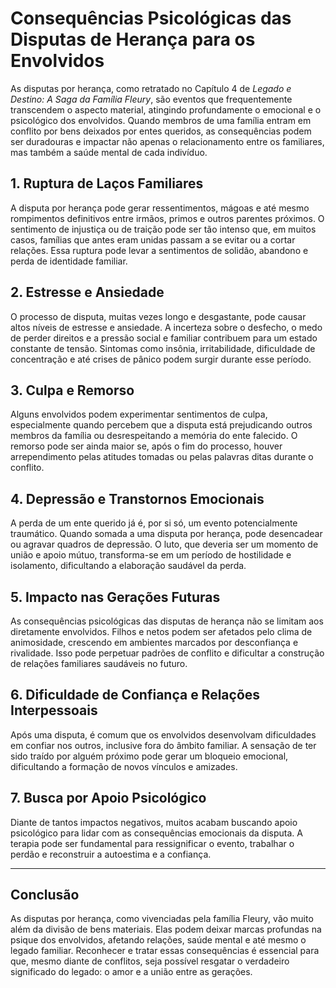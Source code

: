 # Consequências Psicológicas das Disputas de Herança para os Envolvidos

As disputas por herança, como retratado no Capítulo 4 de *Legado e Destino: A Saga da Família Fleury*, são eventos que frequentemente transcendem o aspecto material, atingindo profundamente o emocional e o psicológico dos envolvidos. Quando membros de uma família entram em conflito por bens deixados por entes queridos, as consequências podem ser duradouras e impactar não apenas o relacionamento entre os familiares, mas também a saúde mental de cada indivíduo.

## 1. **Ruptura de Laços Familiares**

A disputa por herança pode gerar ressentimentos, mágoas e até mesmo rompimentos definitivos entre irmãos, primos e outros parentes próximos. O sentimento de injustiça ou de traição pode ser tão intenso que, em muitos casos, famílias que antes eram unidas passam a se evitar ou a cortar relações. Essa ruptura pode levar a sentimentos de solidão, abandono e perda de identidade familiar.

## 2. **Estresse e Ansiedade**

O processo de disputa, muitas vezes longo e desgastante, pode causar altos níveis de estresse e ansiedade. A incerteza sobre o desfecho, o medo de perder direitos e a pressão social e familiar contribuem para um estado constante de tensão. Sintomas como insônia, irritabilidade, dificuldade de concentração e até crises de pânico podem surgir durante esse período.

## 3. **Culpa e Remorso**

Alguns envolvidos podem experimentar sentimentos de culpa, especialmente quando percebem que a disputa está prejudicando outros membros da família ou desrespeitando a memória do ente falecido. O remorso pode ser ainda maior se, após o fim do processo, houver arrependimento pelas atitudes tomadas ou pelas palavras ditas durante o conflito.

## 4. **Depressão e Transtornos Emocionais**

A perda de um ente querido já é, por si só, um evento potencialmente traumático. Quando somada a uma disputa por herança, pode desencadear ou agravar quadros de depressão. O luto, que deveria ser um momento de união e apoio mútuo, transforma-se em um período de hostilidade e isolamento, dificultando a elaboração saudável da perda.

## 5. **Impacto nas Gerações Futuras**

As consequências psicológicas das disputas de herança não se limitam aos diretamente envolvidos. Filhos e netos podem ser afetados pelo clima de animosidade, crescendo em ambientes marcados por desconfiança e rivalidade. Isso pode perpetuar padrões de conflito e dificultar a construção de relações familiares saudáveis no futuro.

## 6. **Dificuldade de Confiança e Relações Interpessoais**

Após uma disputa, é comum que os envolvidos desenvolvam dificuldades em confiar nos outros, inclusive fora do âmbito familiar. A sensação de ter sido traído por alguém próximo pode gerar um bloqueio emocional, dificultando a formação de novos vínculos e amizades.

## 7. **Busca por Apoio Psicológico**

Diante de tantos impactos negativos, muitos acabam buscando apoio psicológico para lidar com as consequências emocionais da disputa. A terapia pode ser fundamental para ressignificar o evento, trabalhar o perdão e reconstruir a autoestima e a confiança.

---

## **Conclusão**

As disputas por herança, como vivenciadas pela família Fleury, vão muito além da divisão de bens materiais. Elas podem deixar marcas profundas na psique dos envolvidos, afetando relações, saúde mental e até mesmo o legado familiar. Reconhecer e tratar essas consequências é essencial para que, mesmo diante de conflitos, seja possível resgatar o verdadeiro significado do legado: o amor e a união entre as gerações.